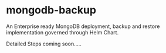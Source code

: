 # mongodb-backup

An Enterprise ready MongoDB deployment, backup and restore implementation governed through Helm Chart.

Detailed Steps coming soon.....